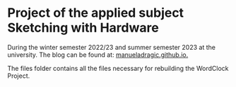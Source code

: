 # Project of the applied subject Sketching with Hardware

During the winter semester 2022/23 and summer semester 2023 at the university. 
The blog can be found at: [manueladragic.github.io.](https://manueladragic.github.io/swh/)

The files folder contains all the files necessary for rebuilding the WordClock Project.
